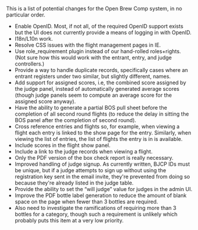 This is a list of potential changes for the Open Brew Comp system, in no
particular order.

* Enable OpenID. Most, if not all, of the required OpenID support exists but
  the UI does not currently provide a means of logging in with OpenID.
* I18n/L10n work.
* Resolve CSS issues with the flight management pages in IE.
* Use role_requirement plugin instead of our hand-rolled roles+rights. (Not
  sure how this would work with the entrant, entry, and judge controllers.)
* Provide a way to handle duplicate records, specifically cases where an
  entrant registers under two similar, but slightly different, names.
* Add support for assigned scores, i.e, the combined score assigned by the
  judge panel, instead of automatically generated average scores (though judge
  panels seem to compute an average score for the assigned score anyway).
* Have the ability to generate a partial BOS pull sheet before the completion
  of all second round flights (to reduce the delay in sitting the BOS panel
  after the completion of second round).
* Cross reference entries and flights so, for example, when viewing a flight
  each entry is linked to the show page for the entry. Similarly, when viewing
  the list of entries, the list of flights the entry is in is available.
* Include scores in the flight show panel.
* Include a link to the judge records when viewing a flight.
* Only the PDF version of the box check report is really necessary.
* Improved handling of judge signup. As currently written, BJCP IDs must be
  unique, but if a judge attempts to sign up without using the registration
  key sent in the email invite, they're prevented from doing so because they're
  already listed in the judge table.
* Provide the ability to set the “will judge” value for judges in the admin UI.
* Improve the PDF bottle label generation to reduce the amount of blank space
  on the page when fewer than 3 bottles are required.
* Also need to investigate the ramifications of requiring more than 3 bottles
  for a category, though such a requirement is unlikely which probably puts this
  item at a very low priority.
